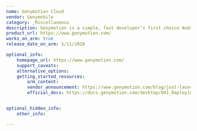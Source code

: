```yaml
---
name: Genymotion Cloud
vendor: Genymobile
category: _Miscellaneous
description: Genymotion is a simple, fast developer’s first choice Android emulator. It has evolved into a full-fledged "Android as a service" platform, available across multiple channels in the cloud and on the desktop.
product_url: https://www.genymotion.com/
works_on_arm: true
release_date_on_arm: 5/11/2020

optional_info:
    homepage_url: https://www.genymotion.com/
    support_caveats:
    alternative_options:
    getting_started_resources:
        arm_content:
        vendor_announcement: https://www.genymotion.com/blog/just-launched-arm-native-android-in-the-cloud-environment-on-aws/
        official_docs: https://docs.genymotion.com/desktop/041_Deploying_an_app/#applications-for-arm


optional_hidden_info:
    other_info:

---
```

